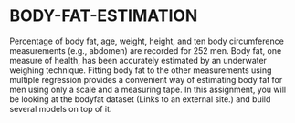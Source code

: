 # BODY-FAT-ESTIMATION
Percentage of body fat, age, weight, height, and ten body circumference measurements (e.g., abdomen) are recorded for 252 men. Body fat, one measure of health, has been accurately estimated by an underwater weighing technique. Fitting body fat to the other measurements using multiple regression provides a convenient way of estimating body fat for men using only a scale and a measuring tape. In this assignment, you will be looking at the bodyfat dataset (Links to an external site.) and build several models on top of it.

